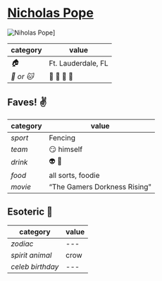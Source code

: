 # [Nicholas Pope](https://github.com/pope410211)

![Niholas Pope](https://avatars2.githubusercontent.com/u/12172658?v=3&s=460)]

| category         | value                       |
|------------------|-----------------------------|
| _:house:_        | Ft. Lauderdale, FL          |
| _:dog: or :cat:_ | :man: :bear: :pig: :dragon: |

## Faves! :v:

| category | value |
|----------|--------|
| _sport_  | Fencing |
| _team_   | :smirk: himself |
| _drink_  | :alien: :beer: |
| _food_   | all sorts, foodie |
| _movie_  | “The Gamers Dorkness Rising" |

## Esoteric :crystal_ball:

| category | value |
|----------|-------|
| _zodiac_ | --- |
| _spirit animal_ | crow |
| _celeb birthday_ | --- |
